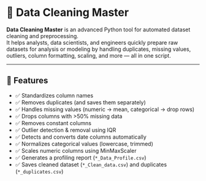 # 🧹 Data Cleaning Master

**Data Cleaning Master** is an advanced Python tool for automated dataset cleaning and preprocessing.  
It helps analysts, data scientists, and engineers quickly prepare raw datasets for analysis or modeling by handling duplicates, missing values, outliers, column formatting, scaling, and more — all in one script.  

---

## 🚀 Features
- ✅ Standardizes column names
- ✅ Removes duplicates (and saves them separately)
- ✅ Handles missing values (numeric → mean, categorical → drop rows)
- ✅ Drops columns with >50% missing data
- ✅ Removes constant columns
- ✅ Outlier detection & removal using IQR
- ✅ Detects and converts date columns automatically
- ✅ Normalizes categorical values (lowercase, trimmed)
- ✅ Scales numeric columns using MinMaxScaler
- ✅ Generates a profiling report (`*_Data_Profile.csv`)
- ✅ Saves cleaned dataset (`*_Clean_data.csv`) and duplicates (`*_duplicates.csv`)



